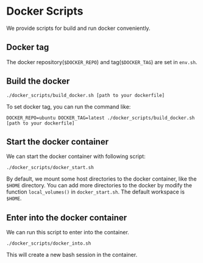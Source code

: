 # Docker Scripts

We provide scripts for build and run docker conveniently.

## Docker tag
The docker repository(`$DOCKER_REPO`) and tag(`$DOCKER_TAG`) are set in `env.sh`.

## Build the docker
```
./docker_scripts/build_docker.sh [path to your dockerfile]
```

To set docker tag, you can run the command like:
```
DOCKER_REPO=ubuntu DOCKER_TAG=latest ./docker_scripts/build_docker.sh [path to your dockerfile]
```

## Start the docker container

We can start the docker container with following script:
```
./docker_scripts/docker_start.sh
```

By default, we mount some host directories to the docker container, like the `$HOME` directory. You can add more directories to the docker by modify the function `local_volumes()` in `docker_start.sh`. The default workspace is `$HOME`.

## Enter into the docker container

We can run this script to enter into the container.
```
./docker_scripts/docker_into.sh
```
This will create a new bash session in the container. 